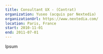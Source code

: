 ```yaml
---
title: Consultant UX - (Contrat)
organization: Yuseo (acquis par Nextedia)
organizationUrl: https://www.nextedia.com/
location: Paris, France
start: 2010-11-01
end: 2011-07-01
---
```


Ipsum